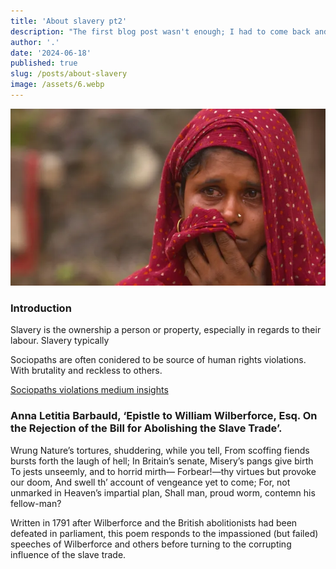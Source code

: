 ```yaml
---
title: 'About slavery pt2'
description: "The first blog post wasn't enough; I had to come back and write more about Svelte and SvelteKit."
author: '.'
date: '2024-06-18'
published: true
slug: /posts/about-slavery
image: /assets/6.webp
---
```


<script>
</script>

![Blog photo](../assets/6.webp)

### Introduction

Slavery is the ownership a person or property, especially in regards to their labour. Slavery typically

Sociopaths are often conidered to be source of human rights violations. With brutality and reckless to others.

[Sociopaths violations medium insights](https://medium.com/ombudscycle/all-attention-on-the-sociopath-as-people-did-not-understand-psychopathy-is-also-sociopathy-af77914e0c36)

### Anna Letitia Barbauld, ‘Epistle to William Wilberforce, Esq. On the Rejection of the Bill for Abolishing the Slave Trade’.

Wrung Nature’s tortures, shuddering, while you tell,
From scoffing fiends bursts forth the laugh of hell;
In Britain’s senate, Misery’s pangs give birth
To jests unseemly, and to horrid mirth—
Forbear!—thy virtues but provoke our doom,
And swell th’ account of vengeance yet to come;
For, not unmarked in Heaven’s impartial plan,
Shall man, proud worm, contemn his fellow-man?

Written in 1791 after Wilberforce and the British abolitionists had been defeated in parliament, this poem responds to the impassioned (but failed) speeches of Wilberforce and others before turning to the corrupting influence of the slave trade.
